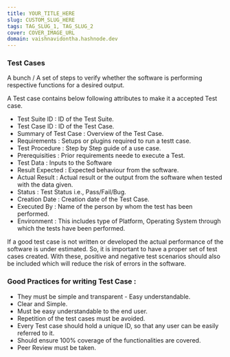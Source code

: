 ```yaml
---
title: YOUR_TITLE_HERE
slug: CUSTOM_SLUG_HERE
tags: TAG_SLUG_1, TAG_SLUG_2
cover: COVER_IMAGE_URL
domain: vaishnavidontha.hashnode.dev
---
```


### Test Cases
A bunch / A set of steps to verify whether the software is performing respective functions for a desired output. <br>

A Test case contains below following attributes to make it a accepted Test case. <br>

* Test Suite ID : ID of the Test Suite. <br>
* Test Case ID : ID of the Test Case.<br>
* Summary of Test Case : Overview of the Test Case.<br>
* Requirements : Setups or plugins required to run a testt case.<br>
* Test Procedure : Step by Step guide of a use case.<br>
* Prerequisities : Prior requirements neede to execute a Test.<br>
* Test Data : Inputs to the Software<br>
* Result Expected : Expected behaviour from the software.<br>
* Actual Result : Actual result or the output from the software when tested with the data given. <br>
* Status : Test Status i.e., Pass/Fail/Bug.<br>
* Creation Date : Creation date of the Test Case.<br>
* Executed By : Name of the person by whom the test has been performed.<br>
* Environment : This includes type of Platform, Operating System through which the tests have been performed.<br> 

If a good test case is not written or developed the actual performance of the software is under estimated. So, it is important to have a proper set of test cases created. With these, positive and negative test scenarios should also be included which will reduce the risk of errors in the software. 


### Good Practices for writing Test Case : 
* They must be simple and transparent - Easy understandable.
* Clear and Simple.
* Must be easy understandable to the end user.
* Repetition of the test cases must be avoided.
* Every Test case should hold a unique ID, so that any user can be easily referred to it.
* Should ensure 100% coverage of the functionalities are covered.
* Peer Review must be taken.
